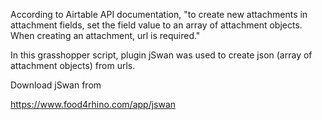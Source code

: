 According to Airtable API documentation, "to create new attachments in attachment fields, set the field value to an array of attachment objects. When creating an attachment, url is required."

In this grasshopper script, plugin jSwan was used to create json (array of attachment objects) from urls.

Download jSwan from

https://www.food4rhino.com/app/jswan
